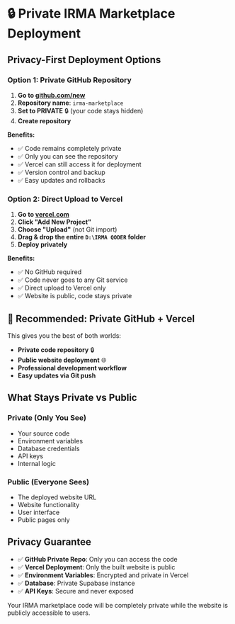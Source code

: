 # 🔒 Private IRMA Marketplace Deployment

## Privacy-First Deployment Options

### **Option 1: Private GitHub Repository**

1. **Go to [github.com/new](https://github.com/new)**
2. **Repository name**: `irma-marketplace`
3. **Set to PRIVATE** 🔒 (your code stays hidden)
4. **Create repository**

**Benefits:**
- ✅ Code remains completely private
- ✅ Only you can see the repository
- ✅ Vercel can still access it for deployment
- ✅ Version control and backup
- ✅ Easy updates and rollbacks

### **Option 2: Direct Upload to Vercel**

1. **Go to [vercel.com](https://vercel.com)**
2. **Click "Add New Project"**
3. **Choose "Upload"** (not Git import)
4. **Drag & drop the entire `D:\IRMA QODER` folder**
5. **Deploy privately**

**Benefits:**
- ✅ No GitHub required
- ✅ Code never goes to any Git service
- ✅ Direct upload to Vercel only
- ✅ Website is public, code stays private

## 🎯 Recommended: Private GitHub + Vercel

This gives you the best of both worlds:
- **Private code repository** 🔒
- **Public website deployment** 🌐
- **Professional development workflow**
- **Easy updates via Git push**

## What Stays Private vs Public

### **Private (Only You See)**
- Your source code
- Environment variables
- Database credentials
- API keys
- Internal logic

### **Public (Everyone Sees)**
- The deployed website URL
- Website functionality
- User interface
- Public pages only

## Privacy Guarantee

- ✅ **GitHub Private Repo**: Only you can access the code
- ✅ **Vercel Deployment**: Only the built website is public
- ✅ **Environment Variables**: Encrypted and private in Vercel
- ✅ **Database**: Private Supabase instance
- ✅ **API Keys**: Secure and never exposed

Your IRMA marketplace code will be completely private while the website is publicly accessible to users.